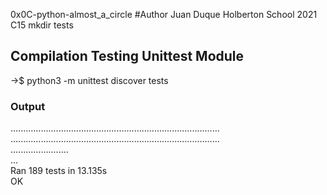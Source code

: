 0x0C-python-almost_a_circle
#Author Juan Duque
Holberton School 2021 C15 mkdir tests

## Compilation Testing Unittest Module

->$ python3 -m unittest discover tests

### Output

...................................................................................<br>
...................................................................................<br>
.......................<br>
...<br>
Ran 189 tests in 13.135s
<br>
OK
